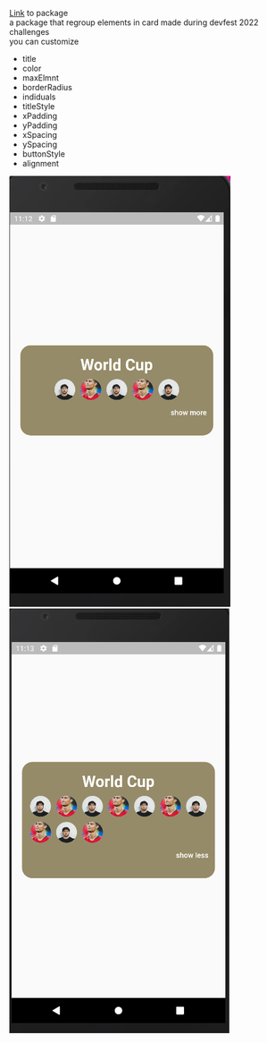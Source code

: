 <a href='https://pub.dev/packages/grouper'>Link</a> to package 
<br/>
a package that regroup elements in card made during devfest 2022 challenges
<br/>
you can customize
<ul>
 
  
 <li>title</li>
 <li>color</li>
 <li>maxElmnt</li>
 <li>borderRadius</li>
 <li>indiduals</li>
 <li>titleStyle</li>
 <li>xPadding</li>
 <li>yPadding</li>
 <li>xSpacing</li>
 <li>ySpacing</li>
 <li>buttonStyle</li>
 <li>alignment</li>
</ul>


<img src='./demo1.PNG'/>
<img src='./demo2.PNG'/>
